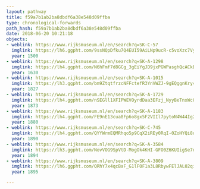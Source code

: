 ```yaml
---
layout: pathway
title: f59a7b1ab2ba8dbdf6a38e548d09ffba
type: chronological-forwards
path_hash: f59a7b1ab2ba8dbdf6a38e548d09ffba
date: 2018-06-20 10:21:18
objects:
- weblink: https://www.rijksmuseum.nl/en/search?q=SK-C-57
  imglink: https://lh6.ggpht.com/9ssNQpDfku7Q4EUI59AiLNp9ucR-c5voXzc7VyCLAcvRJ68phasrklLW7Z-0xbwTRJrL1PatngDT_3BFOMXzYtzYLPf9=s200
  year: 1500
- weblink: https://www.rijksmuseum.nl/en/search?q=SK-A-1298
  imglink: https://lh4.ggpht.com/N6hFmf7d8GCg_3gEiYgJD9jxPGWPasghQcACkBqEKrzb4kdP7tbDi42DXQS8xUru658690bgK2pe5-m7otl_jxWly5g=s200
  year: 1630
- weblink: https://www.rijksmuseum.nl/en/search?q=SK-A-1015
  imglink: https://lh3.ggpht.com/bm9ZtqtfrzcNFFctefR3YnVWZJ-9gEQggnKry4y5mjXVmHDyjrPSbLF2vnW__hZczffIMM21cHyS1P4BwKbgVcNhAC9L=s200
  year: 1827
- weblink: https://www.rijksmuseum.nl/en/search?q=SK-A-1729
  imglink: https://lh4.ggpht.com/nSEGll1XFIPWEVOyrdDaa3EFzj_NyyBeTnxWcQSLYnHJ0KAUuXsU7xDX3a6swMZXPy1sQfhRXYsqcq_pFGMtB-n88bI=s200
  year: 1873
- weblink: https://www.rijksmuseum.nl/en/search?q=SK-A-1183
  imglink: https://lh4.ggpht.com/FE9nE13cua8Fp6o8gx5F2VIIl7pytoN4W44Ig2S_lO0r-hrFL2UoIiEjtm-PtO_tbUjuWLEUK0oX_5F324meTp1ZHnEc=s200
  year: 1880
- weblink: https://www.rijksmuseum.nl/en/search?q=SK-C-745
  imglink: https://lh4.ggpht.com/QYYWrmEQMRhqo5p9CqX2iREy0RqI-0ZoHYQi8u9GnbleySI8Ii53bZxiZ3djY0MCNnLQcylfQrx_n2VDAyL8kqX1Fss=s200
  year: 1890
- weblink: https://www.rijksmuseum.nl/en/search?q=SK-A-3584
  imglink: https://lh3.ggpht.com/NovVOG9SpVtD-MogOk4KHI-GFO0Z6KUIigSe7q55gr1X9QI7VGygF8WgIokWrm_E9ZTsW8Qomi8RDx0q5H38Dat6BXc=s200
  year: 1894
- weblink: https://www.rijksmuseum.nl/en/search?q=SK-A-3809
  imglink: https://lh6.ggpht.com/QRhY7x4qcBaF_G1lFOF1a3L8RbywFElJAL02qiRZ2lpYSOIK5pDEXbwMp7DUNVSTJIM9z0JmDUczl6Vqkku4w2dsI0k=s200
  year: 1895

---
```

